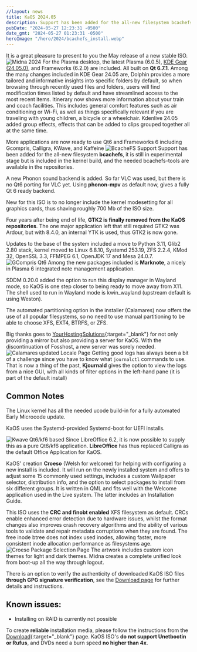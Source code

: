 ```yaml
---
//layout: news
title: KaOS 2024.05
description: Support has been added for the all-new filesystem bcachefs, it is still in experimental stage but is included in the kernel build, and the needed bcachefs-tools are available in the repositories.
pubDate: "2024-05-27 12:23:31 -0500"
date_gmt: "2024-05-27 01:23:31 -0500"
heroImage: "/hero/2024/bcachefs_install.webp"
---
```


It is a great pleasure to present to you the May release of a new stable ISO.
![](/2024/midna2024.png "Midna 2024")
For the Plasma desktop, the latest Plasma (6.0.5), [KDE Gear (24.05.0)](https://kde.org/announcements/gear/24.05.0/), and Frameworks (6.2.0) are included. All built on **Qt 6.7.1**. Among the many changes included in KDE Gear 24.05 are, Dolphin provides a more tailored and informative insights into specific folders by default, so when browsing through recently used files and folders, users will find modification times listed by default and have streamlined access to the most recent items. Itinerary now shows more information about your train and coach facilities. This includes general comfort features such as air conditioning or Wi-Fi, as well as things specifically relevant if you are traveling with young children, a bicycle or a wheelchair. Kdenlive 24.05 added group effects, effects that can be added to clips grouped together all at the same time.

More applications are now ready to use Qt6 and Frameworks 6 including Gcompris, Calligra, KWave, and Kaffeine
![](/2024/bcachefs_install.png "BcacheFS Support")
Support has been added for the all-new filesystem **bcachefs**, it is still in experimental stage but is included in the kernel build, and the needed bcachefs-tools are available in the repositories.

A new Phonon sound backend is added. So far VLC was used, but there is no Qt6 porting for VLC yet. Using **phonon-mpv** as default now, gives a fully Qt 6 ready backend.

New for this ISO is to no longer include the kernel modesetting for all graphics cards, thus shaving roughly 700 Mb of the ISO size.

Four years after being end of life, **GTK2 is finally removed from the KaOS repositories**. The one major application left that still required GTK2 was Ardour, but with 8.4.0, an internal YTK is used, thus GTK2 is now gone.

Updates to the base of the system included a move to Python 3.11, Glib2 2.80 stack, kernel moved to Linux 6.8.10, Systemd 253.19, ZFS 2.2.4, KMod 32, OpenSSL 3.3, FFMPEG 6.1, OpenJDK 17 and Mesa 24.0.7.
![](/2024/gcompris.png "GCompris Qt6")
Among the new packages included is **Marknote**, a nicely in Plasma 6 integrated note management application.

SDDM 0.20.0 added the option to run this display manager in Wayland mode, so KaOS is one step closer to being ready to move away from X11. The shell used to run in Wayland mode is kwin_wayland (upstream default is using Weston).

The automated partitioning option in the installer (Calamares) now offers the use of all popular filesystems, so no need to use manual partitioning to be able to choose XFS, EXT4, BTRFS, or ZFS.

Big thanks goes to [YourHostingSolutions](https://yourhostingsolutions.com/){:target="\_blank"} for not only providing a mirror but also providing a server for KaOS. With the discontinuation of Fosshost, a new server was sorely needed.
![](/2024/calamares.png "Calamares updated Locale Page")
Getting good logs has always been a bit of a challenge since you have to know what `journalctl` commands to use. That is now a thing of the past, **Kjournald** gives the option to view the logs from a nice GUI, with all kinds of filter options in the left-hand pane (it is part of the default install)

## Common Notes

The Linux kernel has all the needed ucode build-in for a fully automated Early Microcode update.

KaOS uses the Systemd-provided Systemd-boot for UEFI installs.

![](/2024/kwave.png "Kwave Qt6/kf6 based")
Since LibreOffice 6.2, it is now possible to supply this as a pure Qt6/kf6 application. **LibreOffice** has thus replaced Calligra as the default Office Application for KaOS.

KaOS' creation **Croeso** (Welsh for welcome) for helping with configuring a new install is included. It will run on the newly installed system and offers to adjust some 15 commonly used settings, includes a custom Wallpaper selector, distribution info, and the option to select packages to install from six different groups. It is written in QML and fits well with the Welcome application used in the Live system. The latter includes an Installation Guide.

This ISO uses the **CRC and finobt enabled** XFS filesystem as default. CRCs enable enhanced error detection due to hardware issues, whilst the format changes also improves crash recovery algorithms and the ability of various tools to validate and repair metadata corruptions when they are found. The free inode btree does not index used inodes, allowing faster, more consistent inode allocation performance as filesystems age.
![](/2020/croeso_packages.png "Croeso Package Selection Page")
The artwork includes custom icon themes for light and dark themes. Midna creates a complete unified look from boot-up all the way through logout.

There is an option to verify the authenticity of downloaded KaOS ISO files **through GPG signature verification**, see the [Download page](https://kaosx.us/pages/download/#authenticity-check) for further details and instructions.

## Known issues:

- Installing on RAID is currently not possible

To create **reliable** installation media, please follow the instructions from the [Download](http://kaosx.us/download/){:target="\_blank"} page. KaOS ISO's **do not support Unetbootin or Rufus**, and DVDs need a burn speed **no higher than 4x**.
